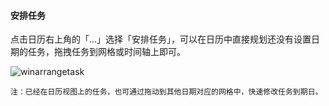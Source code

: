#### 安排任务

点击日历右上角的「...」选择「安排任务」，可以在日历中直接规划还没有设置日期的任务，拖拽任务到网格或时间轴上即可。

![winarrangetask](../../images/pc/calendar/4.6.png)

`注：已经在日历视图上的任务，也可通过拖动到其他日期对应的网格中，快速修改任务到期日。`


